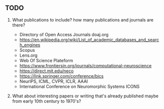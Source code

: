 ## TODO

1. What publications to include? how many publications and journals are there? 
    - Directory of Open Access Journals doaj.org
    - https://en.wikipedia.org/wiki/List_of_academic_databases_and_search_engines
    - Scopus
    - Lens.org
    - Web Of Science Plateform
    - https://www.frontiersin.org/journals/computational-neuroscience
    - https://direct.mit.edu/neco
    - https://link.springer.com/conference/bics
    - NeurIPS, ICML, CVPR, ICLR, AAAI
    - International Conference on Neuromorphic Systems ICONS 

2. What about interesting papers or writing that's already published maybe from early 10th century to 1970's?
